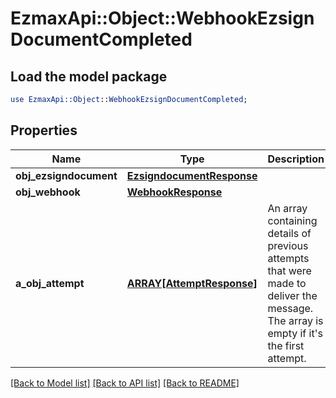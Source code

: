 # EzmaxApi::Object::WebhookEzsignDocumentCompleted

## Load the model package
```perl
use EzmaxApi::Object::WebhookEzsignDocumentCompleted;
```

## Properties
Name | Type | Description | Notes
------------ | ------------- | ------------- | -------------
**obj_ezsigndocument** | [**EzsigndocumentResponse**](EzsigndocumentResponse.md) |  | 
**obj_webhook** | [**WebhookResponse**](WebhookResponse.md) |  | 
**a_obj_attempt** | [**ARRAY[AttemptResponse]**](AttemptResponse.md) | An array containing details of previous attempts that were made to deliver the message. The array is empty if it&#39;s the first attempt. | 

[[Back to Model list]](../README.md#documentation-for-models) [[Back to API list]](../README.md#documentation-for-api-endpoints) [[Back to README]](../README.md)


